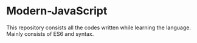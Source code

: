 # Modern-JavaScript
This repository consists all the codes written while learning the language. Mainly consists of ES6 and syntax.
